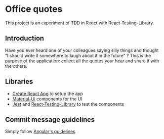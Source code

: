 # Office quotes

This project is an experiment of TDD in React with React-Testing-Library.

## Introduction

Have you ever heard one of your colleagues saying silly things and thought "I should write it somewhere to laugh about it in the future" ?
This is the purpose of the application: collect all the quotes your hear and share it with the others.

## Libraries

- [Create React App](https://github.com/facebook/create-react-app) to setup the app
- [Material-UI](https://material-ui.com/) components for the UI
- [Jest](https://jestjs.io/) and [React-Testing-Library](https://testing-library.com/docs/react-testing-library/intro) to test the components

## Commit message guidelines

Simply follow [Angular's guidelines](https://github.com/angular/angular/blob/master/CONTRIBUTING.md#-commit-message-guidelines).
